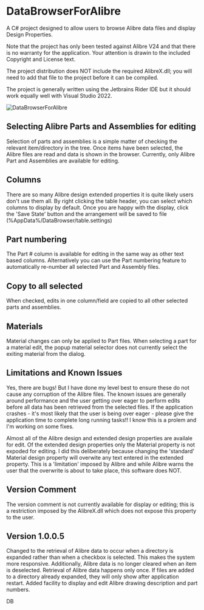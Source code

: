 # DataBrowserForAlibre

A C# project designed to allow users to browse Alibre data files and display Design Properties.

Note that the project has only been tested against Alibre V24 and that there is no warranty for the application.
Your attention is drawin to the included Copyright and License text.

The project distribution does NOT include the required AlibreX.dll; you will need to add that file to the project before it can be compiled.

The project is generally written using the Jetbrains Rider IDE but it should work equally well with Visual Studio 2022.

![DataBrowserForAlibre](https://user-images.githubusercontent.com/32017426/154139069-68aa51e5-d517-46b6-9165-211df5f5c321.jpg)

## Selecting Alibre Parts and Assemblies for editing
Selection of parts and assemblies is a simple matter of checking the relevant item/directory in the tree.
Once items have been selected, the Alibre files are read and data is shown in the browser.
Currently, only Alibre Part and Assemblies are available for editing.

## Columns
There are so many Alibre design extended properties it is quite likely users don't use them all. By right clicking the table header, you can select which columns to display by default. Once you are happy with the display, click the 'Save State' button and the arrangement will be saved to file (%AppData%/DataBrowser/table.settings)

## Part numbering
The Part # column is available for editing in the same way as other text based columns. Alternatively you can use the Part numbering feature to automatically re-number all selected Part and Assembly files. 

## Copy to all selected
When checked, edits in one column/field are copied to all other selected parts and assemblies.

## Materials
Material changes can only be applied to Part files.
When selecting a part for a material edit, the popup material selector does not currently select the exiting material from the dialog.

## Limitations and Known Issues

Yes, there are bugs! But I have done my level best to ensure these do not cause any corruption of the Alibre files. 
The known issues are generally around performance and the user getting over eager to perform edits before all data has been retrieved from the selected files.
If the application crashes - it's most likely that the user is being over eager - please give the application time to complete long running tasks!! I know this is a prolem and I'm working on some fixes.

Almost all of the Alibre design and extended design properties are availale for edit. Of the extended design properties only the Material property is not expoded for editing. I did this deliberately because changing the 'standard' Material design property will overwite any text entered in the extended property. This is a 'limitation' imposed by Alibre and while Alibre warns the user that the overwrite is about to take place, this software does NOT.

## Version Comment

The version comment is not currently available for display or editing; this is a restriction imposed by the AlibreX.dll which does not expose this property to the user.

## Version 1.0.0.5
Changed to the retrieval of Alibre data to occur when a directory is expanded rather than when a checkbox is selected. This makes the system more responsive. Additionally, Alibre data is no longer cleared when an item is deselected.
Retrieval of Alibre data happens only once. If files are added to a directory already expanded, they will only show after application restart.
Added facility to display and edit Alibre drawing description and part numbers.

DB

